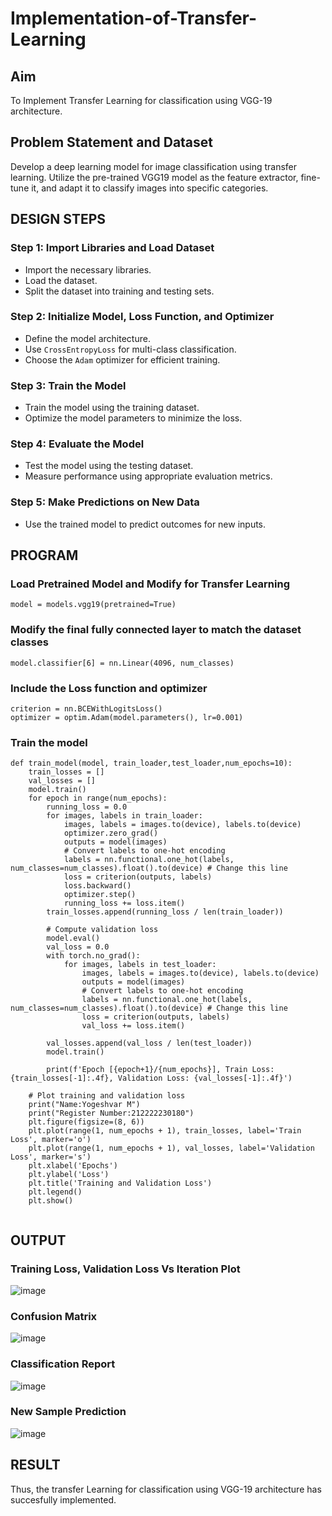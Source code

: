 # Implementation-of-Transfer-Learning
## Aim
To Implement Transfer Learning for classification using VGG-19 architecture.

## Problem Statement and Dataset
Develop a deep learning model for image classification using transfer learning. Utilize the pre-trained VGG19 model as the feature extractor, fine-tune it, and adapt it to classify images into specific categories.

## DESIGN STEPS
### **Step 1: Import Libraries and Load Dataset**
- Import the necessary libraries.
- Load the dataset.
- Split the dataset into training and testing sets.

### **Step 2: Initialize Model, Loss Function, and Optimizer**
- Define the model architecture.
- Use `CrossEntropyLoss` for multi-class classification.
- Choose the `Adam` optimizer for efficient training.

### **Step 3: Train the Model**
- Train the model using the training dataset.
- Optimize the model parameters to minimize the loss.

### **Step 4: Evaluate the Model**
- Test the model using the testing dataset.
- Measure performance using appropriate evaluation metrics.

### **Step 5: Make Predictions on New Data**
- Use the trained model to predict outcomes for new inputs.

## PROGRAM

### Load Pretrained Model and Modify for Transfer Learning
```
model = models.vgg19(pretrained=True)
```

### Modify the final fully connected layer to match the dataset classes
```
model.classifier[6] = nn.Linear(4096, num_classes)
```

### Include the Loss function and optimizer
```
criterion = nn.BCEWithLogitsLoss()
optimizer = optim.Adam(model.parameters(), lr=0.001)
```

### Train the model
```
def train_model(model, train_loader,test_loader,num_epochs=10):
    train_losses = []
    val_losses = []
    model.train()
    for epoch in range(num_epochs):
        running_loss = 0.0
        for images, labels in train_loader:
            images, labels = images.to(device), labels.to(device)
            optimizer.zero_grad()
            outputs = model(images)
            # Convert labels to one-hot encoding
            labels = nn.functional.one_hot(labels, num_classes=num_classes).float().to(device) # Change this line
            loss = criterion(outputs, labels)
            loss.backward()
            optimizer.step()
            running_loss += loss.item()
        train_losses.append(running_loss / len(train_loader))

        # Compute validation loss
        model.eval()
        val_loss = 0.0
        with torch.no_grad():
            for images, labels in test_loader:
                images, labels = images.to(device), labels.to(device)
                outputs = model(images)
                # Convert labels to one-hot encoding
                labels = nn.functional.one_hot(labels, num_classes=num_classes).float().to(device) # Change this line
                loss = criterion(outputs, labels)
                val_loss += loss.item()

        val_losses.append(val_loss / len(test_loader))
        model.train()

        print(f'Epoch [{epoch+1}/{num_epochs}], Train Loss: {train_losses[-1]:.4f}, Validation Loss: {val_losses[-1]:.4f}')

    # Plot training and validation loss
    print("Name:Yogeshvar M")
    print("Register Number:212222230180")
    plt.figure(figsize=(8, 6))
    plt.plot(range(1, num_epochs + 1), train_losses, label='Train Loss', marker='o')
    plt.plot(range(1, num_epochs + 1), val_losses, label='Validation Loss', marker='s')
    plt.xlabel('Epochs')
    plt.ylabel('Loss')
    plt.title('Training and Validation Loss')
    plt.legend()
    plt.show()


```

## OUTPUT
### Training Loss, Validation Loss Vs Iteration Plot
![image](https://github.com/user-attachments/assets/394f2115-c091-41a0-8ce5-862cd2a6e42e)

### Confusion Matrix
![image](https://github.com/user-attachments/assets/8066d963-f11f-494a-89b7-c7c980fd9fc3)

### Classification Report
![image](https://github.com/user-attachments/assets/0dedc10c-c79c-41bf-a959-de7931debe31)

### New Sample Prediction
![image](https://github.com/user-attachments/assets/974ddd53-580d-4206-8076-868d7f6a8623)


## RESULT
Thus, the transfer Learning for classification using VGG-19 architecture has succesfully implemented.
